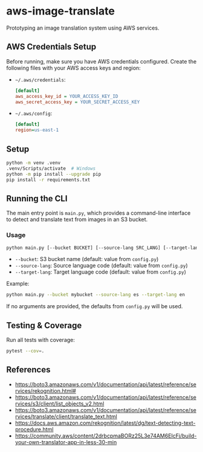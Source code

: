 # aws-image-translate

Prototyping an image translation system using AWS services.

## AWS Credentials Setup

Before running, make sure you have AWS credentials configured. Create the following files with your AWS access keys and region:

- `~/.aws/credentials`:

  ```ini
  [default]
  aws_access_key_id = YOUR_ACCESS_KEY_ID
  aws_secret_access_key = YOUR_SECRET_ACCESS_KEY
  ```

- `~/.aws/config`:

  ```ini
  [default]
  region=us-east-1
  ```

## Setup

```bash
python -m venv .venv
.venv/Scripts/activate  # Windows
python -m pip install --upgrade pip
pip install -r requirements.txt
```

## Running the CLI

The main entry point is `main.py`, which provides a command-line interface to detect and translate text from images in an S3 bucket.

### Usage

```bash
python main.py [--bucket BUCKET] [--source-lang SRC_LANG] [--target-lang TGT_LANG]
```

- `--bucket`: S3 bucket name (default: value from `config.py`)
- `--source-lang`: Source language code (default: value from `config.py`)
- `--target-lang`: Target language code (default: value from `config.py`)

Example:

```bash
python main.py --bucket mybucket --source-lang es --target-lang en
```

If no arguments are provided, the defaults from `config.py` will be used.

## Testing & Coverage

Run all tests with coverage:

```bash
pytest --cov=.
```

## References

- <https://boto3.amazonaws.com/v1/documentation/api/latest/reference/services/rekognition.html#>
- <https://boto3.amazonaws.com/v1/documentation/api/latest/reference/services/s3/client/list_objects_v2.html>
- <https://boto3.amazonaws.com/v1/documentation/api/latest/reference/services/translate/client/translate_text.html>
- <https://docs.aws.amazon.com/rekognition/latest/dg/text-detecting-text-procedure.html>
- <https://community.aws/content/2drbcpmaBORz25L3e74AM6EIcFj/build-your-own-translator-app-in-less-30-min>
